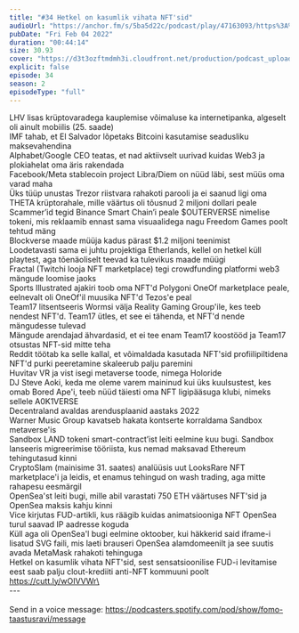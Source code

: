 ```yaml
---
title: "#34 Hetkel on kasumlik vihata NFT'sid"
audioUrl: "https://anchor.fm/s/5ba5d22c/podcast/play/47163093/https%3A%2F%2Fd3ctxlq1ktw2nl.cloudfront.net%2Fstaging%2F2022-1-4%2F77ca2487-f790-8e91-6029-db1eedfa34a8.m4a"
pubDate: "Fri Feb 04 2022"
duration: "00:44:14"
size: 30.93 
cover: "https://d3t3ozftmdmh3i.cloudfront.net/production/podcast_uploaded_episode/15275939/15275939-1643978037735-735d3af455113.jpg"
explicit: false
episode: 34
season: 2
episodeType: "full"
---
```


LHV lisas krüptovaradega kauplemise võimaluse ka internetipanka, algeselt oli ainult mobiilis (25. saade)\
IMF tahab, et El Salvador lõpetaks Bitcoini kasutamise seadusliku maksevahendina\
Alphabet/Google CEO teatas, et nad aktiivselt uurivad kuidas Web3 ja plokiahelat oma äris rakendada\
Facebook/Meta stablecoin project Libra/Diem on nüüd läbi, sest müüs oma varad maha\
Üks tüüp unustas Trezor riistvara rahakoti parooli ja ei saanud ligi oma THETA krüptorahale, mille väärtus oli tõusnud 2 miljoni dollari peale\
Scammer’id tegid Binance Smart Chain’i peale $OUTERVERSE nimelise tokeni, mis reklaamib ennast sama visuaalidega nagu Freedom Games poolt tehtud mäng\
Blockverse maade müüja kadus pärast $1.2 miljoni teenimist\
Loodetavasti sama ei juhtu projektiga Etherlands, kellel on hetkel küll playtest, aga tõenäoliselt teevad ka tulevikus maade müügi\
Fractal (Twitchi looja NFT marketplace) tegi crowdfunding platformi web3 mängude loomise jaoks\
Sports Illustrated ajakiri toob oma NFT'd Polygoni OneOf marketplace peale, eelnevalt oli OneOf'il muusika NFT'd Tezos'e peal\
Team17 litsentseeris Wormsi välja Reality Gaming Group'ile, kes teeb nendest NFT'd. Team17 ütles, et see ei tähenda, et NFT'd nende mängudesse tulevad\
Mängude arendajad ähvardasid, et ei tee enam Team17 koostööd ja Team17 otsustas NFT-sid mitte teha\
Reddit töötab ka selle kallal, et võimaldada kasutada NFT'sid profiilipiltidena\
NFT'd purki peeretamine skaleerub palju paremini\
Huvitav VR ja vist isegi metaverse toode, nimega Holoride\
DJ Steve Aoki, keda me oleme varem maininud kui üks kuulsustest, kes omab Bored Ape'i, teeb nüüd täiesti oma NFT ligipääsuga klubi, nimeks sellele A0K1VERSE\
Decentraland avaldas arendusplaanid aastaks 2022\
Warner Music Group kavatseb hakata kontserte korraldama Sandbox metaverse'is\
Sandbox LAND tokeni smart-contract’ist leiti eelmine kuu bugi. Sandbox lanseeris migreerimise tööriista, kus nemad maksavad Ethereum tehingutasud kinni\
CryptoSlam (mainisime 31. saates) analüüsis uut LooksRare NFT marketplace'i ja leidis, et enamus tehingud on wash trading, aga mitte rahapesu eesmärgil\
OpenSea'st leiti bugi, mille abil varastati 750 ETH väärtuses NFT'sid ja OpenSea maksis kahju kinni\
Vice kirjutas FUD-artikli, kus räägib kuidas animatsiooniga NFT OpenSea turul saavad IP aadresse koguda\
Küll aga oli OpenSea'l bugi eelmine oktoober, kui häkkerid said iframe-i lisatud SVG faili, mis laeti brauseri OpenSea alamdomeenilt ja see suutis avada MetaMask rahakoti tehinguga\
Hetkel on kasumlik vihata NFT'sid, sest sensatsioonilise FUD-i levitamise eest saab palju clout-krediiti anti-NFT kommuuni poolt\
https://cutt.ly/wOIVVWr\
\
--- \
\
Send in a voice message: https://podcasters.spotify.com/pod/show/fomo-taastusravi/message